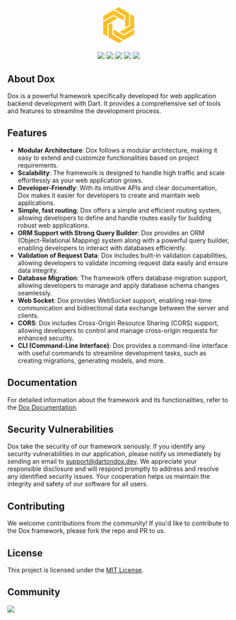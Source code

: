 <div align="center">
<img src="https://raw.githubusercontent.com/dartondox/assets/main/dox-logo.png" width="70" />
</br></br>
<div style="display:inliine-block">
<img src="https://img.shields.io/badge/Dart-0175C2?style=for-the-badge&logo=dart&logoColor=white" height="20"/> <img src="https://github.com/dartondox/dox-core/actions/workflows/test.yaml/badge.svg?branch=v1.x" height="20"/> <img src="https://img.shields.io/github/stars/dartondox/dox-core.svg" height="20"/> <img src="https://img.shields.io/github/forks/dartondox/dox-core.svg" height="20"/> <img src="https://img.shields.io/github/license/dartondox/dox-core.svg" height="20"/>
</div>
</div>

## About Dox

Dox is a powerful framework specifically developed for web application backend development with Dart. It provides a comprehensive set of tools and features to streamline the development process.

## Features


- **Modular Architecture**: Dox follows a modular architecture, making it easy to extend and customize functionalities based on project requirements.
- **Scalability**: The framework is designed to handle high traffic and scale effortlessly as your web application grows.
- **Developer-Friendly**: With its intuitive APIs and clear documentation, Dox makes it easier for developers to create and maintain web applications.
- **Simple, fast routing**: Dox offers a simple and efficient routing system, allowing developers to define and handle routes easily for building robust web applications. 
- **ORM Support with Strong Query Builder**: Dox provides an ORM (Object-Relational Mapping) system along with a powerful query builder, enabling developers to interact with databases efficiently.
- **Validation of Request Data**: Dox includes built-in validation capabilities, allowing developers to validate incoming request data easily and ensure data integrity.
- **Database Migration**: The framework offers database migration support, allowing developers to manage and apply database schema changes seamlessly.
- **Web Socket**: Dox provides WebSocket support, enabling real-time communication and bidirectional data exchange between the server and clients.
- **CORS**: Dox includes Cross-Origin Resource Sharing (CORS) support, allowing developers to control and manage cross-origin requests for enhanced security.
- **CLI (Command-Line Interface)**: Dox provides a command-line interface with useful commands to streamline development tasks, such as creating migrations, generating models, and more.

## Documentation

For detailed information about the framework and its functionalities, refer to the [Dox Documentation](https://dartondox.dev).

## Security Vulnerabilities

Dox take the security of our framework seriously. If you identify any security vulnerabilities in our application, please notify us immediately by sending an email to support@dartondox.dev. We appreciate your responsible disclosure and will respond promptly to address and resolve any identified security issues. Your cooperation helps us maintain the integrity and safety of our software for all users.

## Contributing

We welcome contributions from the community! If you'd like to contribute to the Dox framework, please fork the repo and PR to us.

## License

This project is licensed under the [MIT License](LICENSE).

## Community

<a href="https://discord.gg/pBfWrsvBSV"><img src="https://img.shields.io/badge/Discord-7289DA?style=for-the-badge&logo=discord&logoColor=white"></a>
